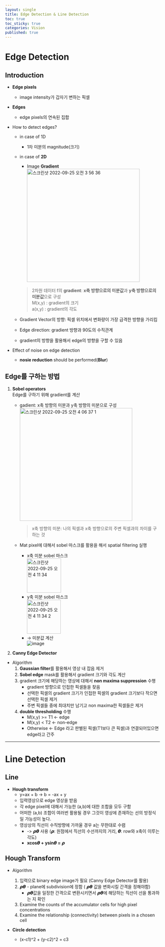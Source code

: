 ```yaml
---
layout: single
title: Edge Detection & Line Detection
toc: true
toc_sticky: true
categories: Vision
published: true
---
```

# Edge Detection

## Introduction
* **Edge pixels**
    * image intensity가 갑자기 변하는 픽셀
* **Edges**
    * edge pixels의 연속된 집합
* How to detect edges? 
    * in case of 1D
        * 1차 미분의 magnitude(크기)
    * in case of **2D**
        * Image **Gradient**<br/>
	  <img width="367" alt="스크린샷 2022-09-25 오전 3 56 36" src="https://user-images.githubusercontent.com/63464299/192156760-26b4c19f-ba4d-4a27-b103-6a34407f2ebe.png"><br/>
	  > 2차원 데이터 f의 **gradient**: **x축 방향으로의 미분값**과 **y축 방향으로의 미분값**으로 구성<br/>
	  > M(x,y) : gradient의 크기<br/>
	  > a(x,y) : gradient의 각도
	  
	* Gradient Vector의 방향: 픽셀 위치에서 변화량이 가장 급격한 방향을 가리킴
	* Edge direction: gradient 방향과 90도의 수직관계
	* gradient의 방향을 활용해서 edge의 방향을 구할 수 있음 

* Effect of noise on edge detection
    * **nosie reduction** should be performed(**Blur**)


## Edge를 구하는 방법
1. **Sobel operators**<br/>
	Edge를 구하기 위해 gradient를 계산<br/>
	* gadient: x축 방향의 미분과 y축 방향의 미분으로 구성
		<img width="366" alt="스크린샷 2022-09-25 오전 4 06 37 1" src="https://user-images.githubusercontent.com/63464299/192157456-93623600-dc76-48fe-9b05-587427adc582.png"><br/>
		> x축 방향의 미분: 나의 픽셀과 x축 방향으로의 주변 픽셀과의 차이를 구하는 것
	
	* Mat pixel에 대해서 sobel 마스크를 활용을 해서 spatial filtering 실행
		* x축 미분 sobel 마스크<br/>
			<img width="111" alt="스크린샷 2022-09-25 오전 4 11 34" src="https://user-images.githubusercontent.com/63464299/192157676-9b06427e-df89-455f-b381-3ca8e5a14a65.png">
		* y축 미분 sobel 마스크<br/>
			<img width="110" alt="스크린샷 2022-09-25 오전 4 11 34 2" src="https://user-images.githubusercontent.com/63464299/192157684-58ffc443-8523-453e-bc91-e4e90c318c9a.png">
		* → 미분값 계산<br/>
			![image](https://user-images.githubusercontent.com/63464299/192157939-6b9cd881-5680-45de-a522-1fd40c9d5078.png)

2. **Canny Edge Detector**
* Algorithm
	1. **Gaussian filter**를 활용해서 영상 내 잡음 제거
	2. **Sobel edge** mask를 활용해서 gradient 크기와 각도 계산
	3. gradient 크기에 해당하는 영상에 대해서 **non maxima suppression** 수행
		* gradient 방향으로 인접한 픽셀들을 찾음
		* 선택한 픽셀의 gradient 크기가 인접한 픽셀의 gradient 크기보다 작으면 선택한 픽셀 제거
		* 주변 픽셀들 중에 최대치만 남기고 non maxima한 픽셀들은 제거
	4. **double thresholding** 수행
		* M(x,y) >= T1 <- edge
		* M(x,y) < T2 <- non-edge
		* Otherwise <- Edge 라고 판별된 픽셀(T1보다 큰 픽셀)과 연결되어있으면 edge라고 간주

--------------

# Line Detection

## Line
* **Hough transform**
    * y=ax + b -> b = -ax + y
    * 입력영상으로 edge 영상을 받음
    * 각 edge pixel에 대해서 가능한 (a,b)에 대한 조합을 모두 구함
    * 어떠한 (a,b) 조합이 여러번 활용될 경우 그것이 영상에 존재하는 선의 방정식일 가능성이 높다.
    * 영상상의 직선이 수직방향에 가까울 경우 a는 무한대로 수렴
        * -> **𝞺𝞱** 사용 (𝞺: 원점에서 직선의 수선까지의 거리, 𝞱: row와 x축이 이루는 각도)
        * **xcos𝞱  + ysin𝞱  = 𝞺**

## Hough Transform
* Algorithm
	1. 입력으로 binary edge image가 필요 (Canny Edge Detector를 활용)
	2. 𝞺𝞱 - plane에 subdivision에 정함 ( 𝞺𝞱 값을 변화시킬 간격을 정해야함)
		* 𝞺𝞱값을 일정한 간격으로 변환시키면서 𝞺𝞱에 해당하는 직선이 선을 통과하는 지 확인
	3. Examine the counts of the accumulator cells for high pixel concentrations
	4. Examine the relationship (connectivity) between pixels in a chosen cell

* **Circle detection**
    * (x-c1)^2 + (y-c2)^2 = c3
